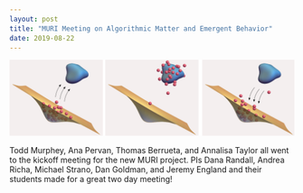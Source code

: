 ```yaml
---
layout: post
title: "MURI Meeting on Algorithmic Matter and Emergent Behavior"
date: 2019-08-22
---
```


![Ana and Thomas on the student panel](/images/AlgMatter.png "Ana and Thomas on the student panel")
<!-- [text that will show if the image doesn't load](image path "text that will show when mouse hovers over image") -->


Todd Murphey, Ana Pervan, Thomas Berrueta, and Annalisa Taylor all went to the kickoff meeting for the new MURI project.  PIs Dana Randall, Andrea Richa, Michael Strano, Dan Goldman, and Jeremy England and their students made for a great two day meeting!
